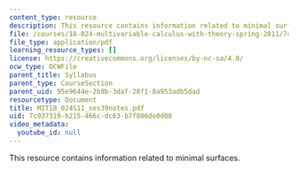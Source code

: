 ```yaml
---
content_type: resource
description: This resource contains information related to minimal surfaces.
file: /courses/18-024-multivariable-calculus-with-theory-spring-2011/7c937319b215466cdc63b7f806de0d08_MIT18_024S11_ses39notes.pdf
file_type: application/pdf
learning_resource_types: []
license: https://creativecommons.org/licenses/by-nc-sa/4.0/
ocw_type: OCWFile
parent_title: Syllabus
parent_type: CourseSection
parent_uid: 95e9644e-2b9b-3daf-28f1-8a953adb5dad
resourcetype: Document
title: MIT18_024S11_ses39notes.pdf
uid: 7c937319-b215-466c-dc63-b7f806de0d08
video_metadata:
  youtube_id: null
---
```

This resource contains information related to minimal surfaces.